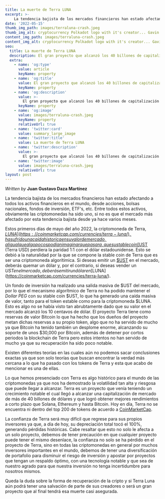 ```yaml
---
title: La muerte de Terra LUNA
excerpt: >-
    La tendencia bajista de los mercados financieros han estado afectando a todos los activos financieros en el mundo, desde acciones, bolsas nacionales, fondos de inversión, ETF's, etc. Entre todos estos activos, obviamente las criptomonedas ha sido uno, si no es que el mercado más afectado por esta tendencia bajista desde ya hace varios meses.
date: '2022-05-15'
thumb_img_path: images/terraluna-crash.jpeg
thumb_img_alt: cryptocurrency Polkadot logo with it's creator... Gavin Wood
content_img_path: images/terraluna-crash.jpeg
content_img_alt: cryptocurrency Polkadot logo with it's creator... Gavin Wood
seo:
  title: La muerte de Terra LUNA
  description: El gran proyecto que alcanzó los 40 billones de capitalización y que hoy vale cero.
  extra:
    - name: 'og:type'
      value: article
      keyName: property
    - name: 'og:title'
      value: El gran proyecto que alcanzó los 40 billones de capitalización y que hoy vale cero.
      keyName: property
    - name: 'og:description'
      value: >-
        El gran proyecto que alcanzó los 40 billones de capitalización y que hoy vale cero.
      keyName: property
    - name: 'og:image'
      value: images/terraluna-crash.jpeg
      keyName: property
      relativeUrl: true
    - name: 'twitter:card'
      value: summary_large_image
    - name: 'twitter:title'
      value: La muerte de Terra LUNA
    - name: 'twitter:description'
      value: >-
        El gran proyecto que alcanzó los 40 billones de capitalización y que hoy vale cero.
    - name: 'twitter:image'
      value: images/terraluna-crash.jpeg
      relativeUrl: true
layout: post
---
```


*Written by* **Juan Gustavo Daza Martínez**

La tendencia bajista de los mercados financieros han estado afectando a todos los activos financieros en el mundo, desde acciones, bolsas nacionales, fondos de inversión, ETF's, etc. Entre todos estos activos, obviamente las criptomonedas ha sido uno, si no es que el mercado más afectado por esta tendencia bajista desde ya hace varios meses.

Estos primeros días de mayo del año 2022, la criptomoneda de Terra, [$LUNA](https://coinmarketcap.com/currencies/terra-luna/), ha sufrido una caída historica en su valor de mercado, al igual que algo pocos podían imaginar que pasara, que su stable coin [$UST](https://coinmarketcap.com/currencies/terrausd/) (Terra USD) perdiera la paridad 1:1 con el dólar estadounidense. Esto se debió a la naturalidad por la que se compone la stable coin de Terra que es ser una criptomoneda algorítimica. Si deseas emitir un [$UST](https://coinmarketcap.com/currencies/terrausd/) en el mercado, deberás quemar un dólar y, por el contrario, si deseas vender un $UST en el mercado, deberás emitir un dólar en [$LUNA](https://coinmarketcap.com/currencies/terra-luna/). 

Un fondo de inversión ha realizado una salida masiva de $UST del mercado, por lo que el mecanismo algorítmico de Terra no ha podido mantener el *Dollar PEG* con su stable coin $UST, lo que ha generado una caída masiva de valor, tanto para el token estable como para la criptomoneda $LUNA. Esto es algo no se había visto tan abrubtamente dado que su valor en el mercado alcanzó los 10 centavos de dólar. El proyecto Terra tiene como reservas de valor Bitcoin lo que ha hecho que los dueños del proyecto metan dichas reservas a su propio token, algo que no ha servido de mucho ya que Bitcoin ha tenido también un desplome enorme, alcanzando su soporte de unos $30,000 por Bitcoin, además de detener por cortos periodos la blockchain de Terra pero estos intentos no han servido de mucho ya que su recuperación ha sido poco notable.

Existen diferentes teorías en las cuales aún no podemos sacar conclusiones exactas ya que son solo teorías que buscan encontrar la verdad más cercana a lo que ha pasado con los tokens de Terra y esta que acabo de mencionar es una de ellas.

Lo que hemos presenciado con Terra es algo histórico para el mundo de las criptomonedas ya que nos ha demostrado la volatilidad tan alta y riesgosa que puede llegar a alcanzar. Terra es un proyecto que venía teniendo un crecimiento notable el cual llegó a alcanzar una capitalización de mercado de más de 40 billones de dólares y que logró obtener mejores rendimientos a corto plazo que Solana, Ethereum y hasta Bitcoin. Hoy en día, Terra no se encuentra ni dentro del top 200 de tokens de acuerdo a [CoinMarketCap](https://coinmarketcap.com/).

La confianza de Terra será muy difícil que regrese para sus propios inversores ya que, a día de hoy, su depreciación total tocó el 100%, generando pérdidas históricas. Cabe resaltar que esto no solo le afecta a un solo proyecto, debemos de tener precaución en que cualquier proyecto puede tener el mismo desenlace, la confianza no solo se ha pérdido en el proyecto de Terra, sino en todas las criptomonedas en general por muchos inversores importantes en el mundo, debemos de tener una diversificación de portafolio para disminuir el riesgo de inversión y apostar por proyectos que tengan un respaldo óptimo, con una tecnología notable y que sea de nuestro agrado para que nuestra inversión no tenga incertidumbre para nosotros mismos.

Queda la duda sobre la forma de recuperación de la cripto y si Terra Luna aún podrá tener una salvación de parte de sus creadores o será un gran proyecto que al final tendrá esa muerte casi asegurada.

